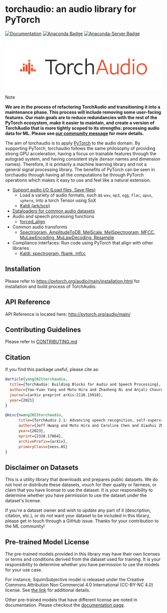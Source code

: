 torchaudio: an audio library for PyTorch
========================================

[![Documentation](https://img.shields.io/badge/dynamic/json.svg?label=docs&url=https%3A%2F%2Fpypi.org%2Fpypi%2Ftorchaudio%2Fjson&query=%24.info.version&colorB=brightgreen&prefix=v)](https://pytorch.org/audio/main/)
[![Anaconda Badge](https://anaconda.org/pytorch/torchaudio/badges/downloads.svg)](https://anaconda.org/pytorch/torchaudio)
[![Anaconda-Server Badge](https://anaconda.org/pytorch/torchaudio/badges/platforms.svg)](https://anaconda.org/pytorch/torchaudio)

![TorchAudio Logo](docs/source/_static/img/logo.png)

> [!NOTE]
> **We are in the process of refactoring TorchAudio and transitioning it into a
>  maintenance phase. This process will include removing some user-facing
>  features. Our main goals are to reduce redundancies with the rest of the
>  PyTorch ecosystem, make it easier to maintain, and create a version of
>  TorchAudio that is more tightly scoped to its strengths: processing audio
>  data for ML. Please see [our community message](#3902) for more details.**

The aim of torchaudio is to apply [PyTorch](https://github.com/pytorch/pytorch) to
the audio domain. By supporting PyTorch, torchaudio follows the same philosophy
of providing strong GPU acceleration, having a focus on trainable features through
the autograd system, and having consistent style (tensor names and dimension names).
Therefore, it is primarily a machine learning library and not a general signal
processing library. The benefits of PyTorch can be seen in torchaudio through
having all the computations be through PyTorch operations which makes it easy
to use and feel like a natural extension.

- [Support audio I/O (Load files, Save files)](http://pytorch.org/audio/main/)
  - Load a variety of audio formats, such as `wav`, `mp3`, `ogg`, `flac`, `opus`, `sphere`, into a torch Tensor using SoX
  - [Kaldi (ark/scp)](http://pytorch.org/audio/main/kaldi_io.html)
- [Dataloaders for common audio datasets](http://pytorch.org/audio/main/datasets.html)
- Audio and speech processing functions
  - [forced_align](https://pytorch.org/audio/main/generated/torchaudio.functional.forced_align.html)
- Common audio transforms
  - [Spectrogram, AmplitudeToDB, MelScale, MelSpectrogram, MFCC, MuLawEncoding, MuLawDecoding, Resample](http://pytorch.org/audio/main/transforms.html)
- Compliance interfaces: Run code using PyTorch that align with other libraries
  - [Kaldi: spectrogram, fbank, mfcc](https://pytorch.org/audio/main/compliance.kaldi.html)

Installation
------------

Please refer to https://pytorch.org/audio/main/installation.html for installation and build process of TorchAudio.


API Reference
-------------

API Reference is located here: http://pytorch.org/audio/main/

Contributing Guidelines
-----------------------

Please refer to [CONTRIBUTING.md](./CONTRIBUTING.md)

Citation
--------

If you find this package useful, please cite as:

```bibtex
@article{yang2021torchaudio,
  title={TorchAudio: Building Blocks for Audio and Speech Processing},
  author={Yao-Yuan Yang and Moto Hira and Zhaoheng Ni and Anjali Chourdia and Artyom Astafurov and Caroline Chen and Ching-Feng Yeh and Christian Puhrsch and David Pollack and Dmitriy Genzel and Donny Greenberg and Edward Z. Yang and Jason Lian and Jay Mahadeokar and Jeff Hwang and Ji Chen and Peter Goldsborough and Prabhat Roy and Sean Narenthiran and Shinji Watanabe and Soumith Chintala and Vincent Quenneville-Bélair and Yangyang Shi},
  journal={arXiv preprint arXiv:2110.15018},
  year={2021}
}
```

```bibtex
@misc{hwang2023torchaudio,
      title={TorchAudio 2.1: Advancing speech recognition, self-supervised learning, and audio processing components for PyTorch}, 
      author={Jeff Hwang and Moto Hira and Caroline Chen and Xiaohui Zhang and Zhaoheng Ni and Guangzhi Sun and Pingchuan Ma and Ruizhe Huang and Vineel Pratap and Yuekai Zhang and Anurag Kumar and Chin-Yun Yu and Chuang Zhu and Chunxi Liu and Jacob Kahn and Mirco Ravanelli and Peng Sun and Shinji Watanabe and Yangyang Shi and Yumeng Tao and Robin Scheibler and Samuele Cornell and Sean Kim and Stavros Petridis},
      year={2023},
      eprint={2310.17864},
      archivePrefix={arXiv},
      primaryClass={eess.AS}
}
```

Disclaimer on Datasets
----------------------

This is a utility library that downloads and prepares public datasets. We do not host or distribute these datasets, vouch for their quality or fairness, or claim that you have license to use the dataset. It is your responsibility to determine whether you have permission to use the dataset under the dataset's license.

If you're a dataset owner and wish to update any part of it (description, citation, etc.), or do not want your dataset to be included in this library, please get in touch through a GitHub issue. Thanks for your contribution to the ML community!

Pre-trained Model License
-------------------------

The pre-trained models provided in this library may have their own licenses or terms and conditions derived from the dataset used for training. It is your responsibility to determine whether you have permission to use the models for your use case.

For instance, SquimSubjective model is released under the Creative Commons Attribution Non Commercial 4.0 International (CC-BY-NC 4.0) license. See [the link](https://zenodo.org/record/4660670#.ZBtWPOxuerN) for additional details.

Other pre-trained models that have different license are noted in documentation. Please checkout the [documentation page](https://pytorch.org/audio/main/).
